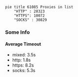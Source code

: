 
```mermaid
pie title 61085 Proxies in list
    "HTTP" : 28323
    "HTTPS": 10072
    "SOCKS" : 30829
```

### Some Info
#### Average Timeout

- mixed: 3.5s
- http: 1.8s
- https: 8.2s
- socks: 5.3s